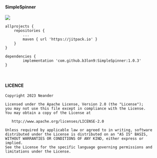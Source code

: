 #### SimpleSpinner

[![](https://jitpack.io/v/b3lon9/SimpleSpinner.svg)](https://jitpack.io/#b3lon9/SimpleSpinner)
```
allprojects {
    repositories {
        ...
        maven { url 'https://jitpack.io' }
    }
}
```

```
dependencies {
        implementation 'com.github.b3lon9:SimpleSpinner:1.0.3'
}
```
<br />

#### LICENCE
```agsl
Copyright 2023 Neander

Licensed under the Apache License, Version 2.0 (the "License");
you may not use this file except in compliance with the License.
You may obtain a copy of the License at

   http://www.apache.org/licenses/LICENSE-2.0

Unless required by applicable law or agreed to in writing, software
distributed under the License is distributed on an "AS IS" BASIS,
WITHOUT WARRANTIES OR CONDITIONS OF ANY KIND, either express or implied.
See the License for the specific language governing permissions and
limitations under the License.
```